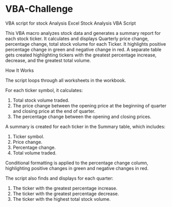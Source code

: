 # VBA-Challenge
VBA script for stock Analysis
Excel Stock Analysis VBA Script

This VBA macro analyzes stock data and generates a summary report for each stock ticker. It calculates and displays Quarterly price change, percentage change, total stock volume for each Ticker. It highlights positive percentage change in green and negative change in red. A separate table gets created highlighting tickers with the greatest percentage increase, decrease, and the greatest total volume. 

How It Works

The script loops through all worksheets in the workbook.

For each ticker symbol, it calculates:
1) Total stock volume traded.
2) The price change between the opening price at the beginning of quarter and closing price at the end of quarter.
3) The percentage change between the opening and closing prices.

A summary is created for each ticker in the Summary table, which includes:
1) Ticker symbol.
2) Price change.
3) Percentage change.
4) Total volume traded.

Conditional formatting is applied to the percentage change column, highlighting positive changes in green and negative changes in red.

The script also finds and displays for each quarter:
1) The ticker with the greatest percentage increase.
2) The ticker with the greatest percentage decrease.
3) The ticker with the highest total stock volume.
